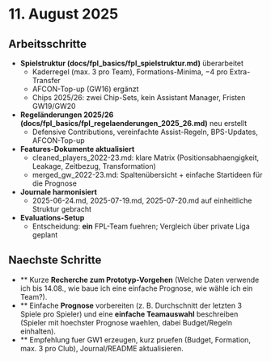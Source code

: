 # 11. August 2025

## Arbeitsschritte
- **Spielstruktur (docs/fpl_basics/fpl_spielstruktur.md)** überarbeitet  
  - Kaderregel (max. 3 pro Team), Formations-Minima, −4 pro Extra-Transfer  
  - AFCON-Top-up (GW16) ergänzt  
  - Chips 2025/26: zwei Chip-Sets, kein Assistant Manager, Fristen GW19/GW20
- **Regeländerungen 2025/26 (docs/fpl_basics/fpl_regelaenderungen_2025_26.md)** neu erstellt  
  - Defensive Contributions, vereinfachte Assist-Regeln, BPS-Updates, AFCON-Top-up
- **Features-Dokumente aktualisiert**  
  - cleaned_players_2022-23.md: klare Matrix (Positionsabhaengigkeit, Leakage, Zeitbezug, Transformation)  
  - merged_gw_2022-23.md: Spaltenübersicht + einfache Startideen für die Prognose
- **Journale harmonisiert**  
  - 2025-06-24.md, 2025-07-19.md, 2025-07-20.md auf einheitliche Struktur gebracht
- **Evaluations-Setup**  
  - Entscheidung: **ein** FPL-Team fuehren; Vergleich über private Liga geplant

## Naechste Schritte
- ** Kurze **Recherche zum Prototyp-Vorgehen** (Welche Daten verwende ich bis 14.08., wie baue ich eine einfache Prognose, wie wähle ich ein Team?).  
- ** Einfache **Prognose** vorbereiten (z. B. Durchschnitt der letzten 3 Spiele pro Spieler) und eine **einfache Teamauswahl** beschreiben (Spieler mit hoechster Prognose waehlen, dabei Budget/Regeln einhalten).  
- ** Empfehlung fuer GW1 erzeugen, kurz pruefen (Budget, Formation, max. 3 pro Club), Journal/README aktualisieren.
